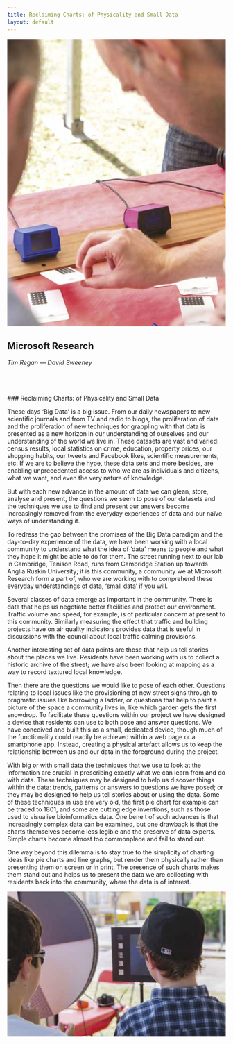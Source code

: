 ```yaml
---
title: Reclaiming Charts: of Physicality and Small Data
layout: default
---
```


![](/images/01a.jpg)

## Microsoft Research
*Tim Regan — David Sweeney*

<br />
<br />
<br />
### Reclaiming Charts: of Physicality and Small Data

These days ‘Big Data’ is a big issue. From our daily newspapers to new scientific journals and from TV and radio to blogs, the proliferation of data and the proliferation of new techniques for grappling with that data is presented as a new horizon in our understanding of ourselves and our understanding of the world we live in. These datasets are vast and varied: census results, local statistics on crime, education, property prices, our shopping habits, our tweets and Facebook likes, scientific measurements, etc. If we are to believe the hype, these data sets and more besides, are enabling unprecedented access to who we are as individuals and citizens, what we want, and even the very nature of knowledge.

But with each new advance in the amount of data we can glean, store, analyse and present, the questions we seem to pose of our datasets and the techniques we use to find and present our answers become increasingly removed from the everyday experiences of data and our naïve ways of understanding it.

To redress the gap between the promises of the Big Data paradigm and the day-to-day experience of the data, we have been working with a local community to understand what the idea of ‘data’ means to people and what they hope it might be able to do for them. The street running next to our lab in Cambridge, Tenison Road, runs from Cambridge Station up towards Anglia Ruskin University; it is this community, a community we at Microsoft Research form a part of, who we are working with to comprehend these everyday understandings of data, ‘small data’ if you will.

Several classes of data emerge as important in the community. There is data that helps us negotiate better facilities and protect our environment. Traffic volume and speed, for example, is of particular concern at present to this community. Similarly measuring the effect that traffic and building projects have on air quality indicators provides data that is useful in discussions with the council about local traffic calming provisions.

Another interesting set of data points are those that help us tell stories about the places we live. Residents have been working with us to collect a historic archive of the street; we have also been looking at mapping as a way to record textured local knowledge.

Then there are the questions we would like to pose of each other. Questions relating to local issues like the provisioning of new street signs through to pragmatic issues like borrowing a ladder, or questions that help to paint a picture of the space a community lives in, like which garden gets the first snowdrop. To facilitate these questions within our project we have designed a device that residents can use to both pose and answer questions. We have conceived and built this as a small, dedicated device, though much of the functionality could readily be achieved within a web page or a smartphone app. Instead, creating a physical artefact allows us to keep the relationship between us and our data in the foreground during the project.

With big or with small data the techniques that we use to look at the information are crucial in prescribing exactly what we can learn from and do with data. These techniques may be designed to help us discover things within the data: trends, patterns or answers to questions we have posed; or they may be designed to help us tell stories about or using the data. Some of these techniques in use are very old, the first pie chart for example can be traced to 1801, and some are cutting edge inventions, such as those used to visualise bioinformatics data. One bene t of such advances is that increasingly complex data can be examined, but one drawback is that the charts themselves become less legible and the preserve of data experts. Simple charts become almost too commonplace and fail to stand out.

One way beyond this dilemma is to stay true to the simplicity of charting ideas like pie charts and line graphs, but render them physically rather than presenting them on screen or in print. The presence of such charts makes them stand out and helps us to present the data we are collecting with residents back into the community, where the data is of interest.

![](/images/01b.jpg)
